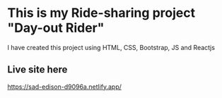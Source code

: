 # This is my Ride-sharing project "Day-out Rider"

I have created this project using HTML, CSS, Bootstrap, JS and Reactjs

## Live site here
https://sad-edison-d9096a.netlify.app/
